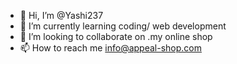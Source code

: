 - 👋 Hi, I’m @Yashi237
- 🌱 I’m currently learning coding/ web development
- 💞️ I’m looking to collaborate on .my online shop
- 📫 How to reach me info@appeal-shop.com

